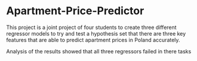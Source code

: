 # Apartment-Price-Predictor

This project is a joint project of four students to create three different regressor models to try and test a hypothesis set that there are three key features that are able to predict apartment prices in Poland accurately. 

Analysis of the results showed that all three regressors failed in there tasks
